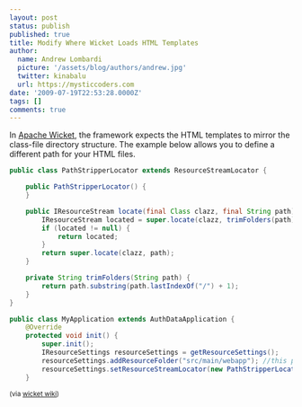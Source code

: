 ```yaml
---
layout: post
status: publish
published: true
title: Modify Where Wicket Loads HTML Templates
author:
  name: Andrew Lombardi
  picture: '/assets/blog/authors/andrew.jpg'
  twitter: kinabalu
  url: https://mysticcoders.com
date: '2009-07-19T22:53:28.0000Z'
tags: []
comments: true
---
```

In <a href="http://wicket.apache.org" target="_blank">Apache Wicket</a>, the framework expects the HTML templates to mirror the class-file directory structure.  The example below allows you to define a different path for your HTML files.<a id="more"></a><a id="more-27"></a>

``` java
public class PathStripperLocator extends ResourceStreamLocator {

    public PathStripperLocator() {
    }

    public IResourceStream locate(final Class clazz, final String path) {
        IResourceStream located = super.locate(clazz, trimFolders(path));
        if (located != null) {
            return located;
        }
        return super.locate(clazz, path);
    }

    private String trimFolders(String path) {
        return path.substring(path.lastIndexOf("/") + 1);
    }
}
```

``` java
public class MyApplication extends AuthDataApplication {
    @Override
    protected void init() {
        super.init();
        IResourceSettings resourceSettings = getResourceSettings();
        resourceSettings.addResourceFolder("src/main/webapp"); //this path should be changed
        resourceSettings.setResourceStreamLocator(new PathStripperLocator());
    }
```

<small>(via <a href="http://cwiki.apache.org/WICKET/control-where-html-files-are-loaded-from.html">wicket wiki</a>)</small>
